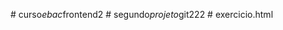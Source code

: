                                                   #   c u r s o _ e b a c _ f r o n t e n d 2  
 #   s e g u n d o _ p r o j e t o _ g i t 2 2 2  
 #   e x e r c i c i o . h t m l  
 